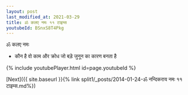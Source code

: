 ```yaml
---
layout: post
last_modified_at: 2021-03-29
title: ॐ कलए नमः ११ टाइम्स
youtubeId: BSnxS8T4Pkg
---
```

 
 
 ॐ कलए नमः  
 
 -  कौन है वो काम और क्रोध जो बड़े जुनून का कारण बनता है 
 
  
 
  
 
 
 
 
 
 


{% include youtubePlayer.html id=page.youtubeId %}
 
[Next]({{ site.baseurl }}{% link  split1/_posts/2014-01-24-ॐ नन्दिकराय नमः ११ टाइम्स.md%})
 
